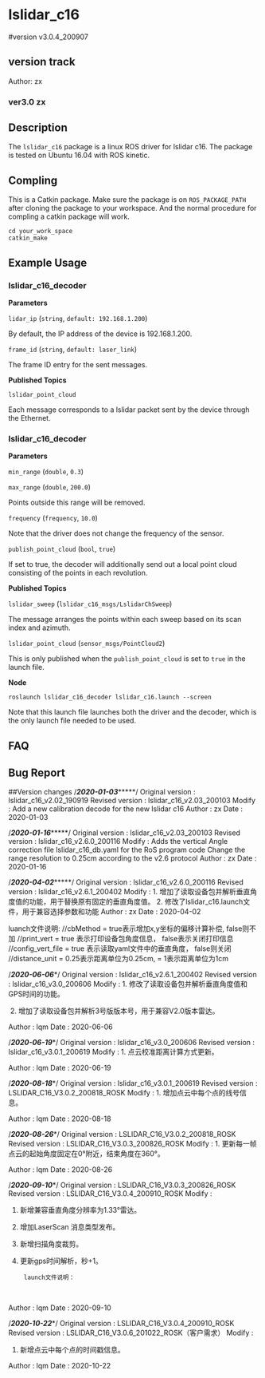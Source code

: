 # lslidar_c16
#version v3.0.4_200907

## version track
Author: zx
### ver3.0 zx

## Description
The `lslidar_c16` package is a linux ROS driver for lslidar c16.
The package is tested on Ubuntu 16.04 with ROS kinetic.

## Compling
This is a Catkin package. Make sure the package is on `ROS_PACKAGE_PATH` after cloning the package to your workspace. And the normal procedure for compling a catkin package will work.

```
cd your_work_space
catkin_make 
```

## Example Usage

### lslidar_c16_decoder

**Parameters**

`lidar_ip` (`string`, `default: 192.168.1.200`)

By default, the IP address of the device is 192.168.1.200.

`frame_id` (`string`, `default: laser_link`)

The frame ID entry for the sent messages.

**Published Topics**

`lslidar_point_cloud`

Each message corresponds to a lslidar packet sent by the device through the Ethernet.

### lslidar_c16_decoder

**Parameters**

`min_range` (`double`, `0.3`)

`max_range` (`double`, `200.0`)

Points outside this range will be removed.

`frequency` (`frequency`, `10.0`)

Note that the driver does not change the frequency of the sensor. 

`publish_point_cloud` (`bool`, `true`)

If set to true, the decoder will additionally send out a local point cloud consisting of the points in each revolution.

**Published Topics**

`lslidar_sweep` (`lslidar_c16_msgs/LslidarChSweep`)

The message arranges the points within each sweep based on its scan index and azimuth.

`lslidar_point_cloud` (`sensor_msgs/PointCloud2`)

This is only published when the `publish_point_cloud` is set to `true` in the launch file.

**Node**

```
roslaunch lslidar_c16_decoder lslidar_c16.launch --screen
```
Note that this launch file launches both the driver and the decoder, which is the only launch file needed to be used.


## FAQ


## Bug Report


##Version changes
/***********2020-01-03****************/
Original version : lslidar_c16_v2.02_190919
Revised version  : lslidar_c16_v2.03_200103
Modify  		 : Add a new calibration decode for the new lslidar c16
Author			 : zx
Date			 : 2020-01-03


/***********2020-01-16****************/
Original version : lslidar_c16_v2.03_200103
Revised version  : lslidar_c16_v2.6.0_200116
Modify  		 : Adds the vertical Angle correction file lslidar_c16_db.yaml for the RoS program code
				   Change the range resolution to 0.25cm according to the v2.6 protocol
Author			 : zx
Date			 : 2020-01-16

/***********2020-04-02****************/
Original version : lslidar_c16_v2.6.0_200116
Revised version  : lslidar_c16_v2.6.1_200402
Modify  		 : 1. 增加了读取设备包并解析垂直角度值的功能，用于替换原有固定的垂直角度值。
		           2. 修改了lslidar_c16.launch文件，用于兼容选择参数和功能
Author			 : zx
Date			 : 2020-04-02

luanch文件说明: 
  <node pkg="lslidar_c16_decoder" type="lslidar_c16_decoder_node" name="lslidar_c16_decoder_node" output="screen">
    <param name="calibration_file" value="$(find lslidar_c16_decoder)/params/lslidar_c16_db.yaml" />
    <param name="min_range" value="0.15"/>
    <param name="max_range" value="150.0"/>
    <param name="cbMethod" value="true"/>		//cbMethod = true表示增加x,y坐标的偏移计算补偿, false则不加
    <param name="print_vert" value="true"/>		//print_vert = true 表示打印设备包角度信息， false表示关闭打印信息
    <param name="config_vert_file" value="false"/>	//config_vert_file = true 表示读取yaml文件中的垂直角度， false则关闭
    <param name="distance_unit" value="0.25"/>		//distance_unit = 0.25表示距离单位为0.25cm, = 1表示距离单位为1cm
    <param name="time_synchronization" value="$(arg time_synchronization)"/>
  </node>

/***********2020-06-06************/
Original version : lslidar_c16_v2.6.1_200402
Revised version  : lslidar_c16_v3.0_200606
Modify  		 : 1. 修改了读取设备包并解析垂直角度值和GPS时间的功能。

​	                      2. 增加了读取设备包并解析3号版版本号，用于兼容V2.0版本雷达。

Author			 : lqm
Date			 : 2020-06-06



/***********2020-06-19************/
Original version :  lslidar_c16_v3.0_200606
Revised version  : lslidar_c16_v3.0.1_200619
Modify  		 : 1. 点云校准距离计算方式更新。

Author			 : lqm
Date			 : 2020-06-19

/***********2020-08-18************/
Original version :  lslidar_c16_v3.0.1_200619
Revised version  : LSLIDAR_C16_V3.0.2_200818_ROSK
Modify  		 : 1. 增加点云中每个点的线号信息。

Author			 : lqm
Date			 : 2020-08-18

/***********2020-08-26************/
Original version :  LSLIDAR_C16_V3.0.2_200818_ROSK
Revised version  : LSLIDAR_C16_V3.0.3_200826_ROSK
Modify  		 : 1. 更新每一帧点云的起始角度固定在0°附近，结束角度在360°。

Author			 : lqm
Date			 : 2020-08-26

/***********2020-09-10************/
Original version : LSLIDAR_C16_V3.0.3_200826_ROSK
Revised version  : LSLIDAR_C16_V3.0.4_200910_ROSK
Modify  	:       
1. 新增兼容垂直角度分辨率为1.33°雷达。
2. 增加LaserScan 消息类型发布。
3. 新增扫描角度裁剪。
4. 更新gps时间解析，秒+1。
       
             
        launch文件说明：
​	            <param name="degree_mode" value="1"/>   <!--1表示垂直角度分辨率为1.33°，2表示垂直角度分辨率为2° -->
 		    <param name="scan_start_angle" value="0.0"/>     <!-- 扫描裁剪起始角-->
    ​                 <param name="scan_end_angle" value="36000.0"/>   <!-- 扫描裁剪结束角，单位0.01°-->
    ​                <param name="scan_num" value="8"/>      <!--LaserScan选择的通道-->
    ​                <param name="publish_scan" value="false"/>   <!--是否发布LaserScan消息类型-->

Author			 : lqm
Date			 : 2020-09-10



/***********2020-10-22************/
Original version : LSLIDAR_C16_V3.0.4_200910_ROSK
Revised version  : LSLIDAR_C16_V3.0.6_201022_ROSK（客户需求）
Modify  	:       

1. 新增点云中每个点的时间戳信息。

Author			 : lqm
Date			 : 2020-10-22



